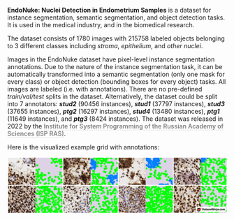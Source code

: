 **EndoNuke: Nuclei Detection in Endometrium Samples** is a dataset for instance segmentation, semantic segmentation, and object detection tasks. It is used in the medical industry, and in the biomedical research. 

The dataset consists of 1780 images with 215758 labeled objects belonging to 3 different classes including *stroma*, *epithelium*, and *other nuclei*.

Images in the EndoNuke dataset have pixel-level instance segmentation annotations. Due to the nature of the instance segmentation task, it can be automatically transformed into a semantic segmentation (only one mask for every class) or object detection (bounding boxes for every object) tasks. All images are labeled (i.e. with annotations). There are no pre-defined <i>train/val/test</i> splits in the dataset. Alternatively, the dataset could be split into 7 annotators: ***stud2*** (90456 instances), ***stud1*** (37797 instances), ***stud3*** (37655 instances), ***ptg2*** (16297 instances), ***stud4*** (13480 instances), ***ptg1*** (11649 instances), and ***ptg3*** (8424 instances). The dataset was released in 2022 by the <span style="font-weight: 600; color: grey; border-bottom: 1px dashed #d3d3d3;">Institute for System Programming of the Russian Academy of Sciences (ISP RAS)</span>.

Here is the visualized example grid with annotations:

<img src="https://github.com/dataset-ninja/endonuke/raw/main/visualizations/side_annotations_grid.png">
